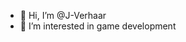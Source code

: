 - 👋 Hi, I’m @J-Verhaar
- 👀 I’m interested in game development


<!---
J-Verhaar/J-Verhaar is a ✨ special ✨ repository because its `README.md` (this file) appears on your GitHub profile.
You can click the Preview link to take a look at your changes.
--->
